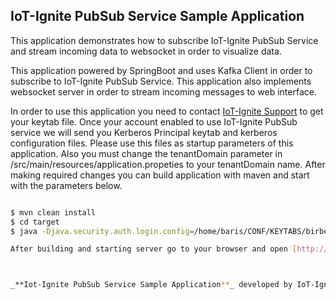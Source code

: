## IoT-Ignite PubSub Service Sample Application

This application demonstrates how to subscribe IoT-Ignite PubSub Service and stream incoming data to websocket in order to visualize data.

This application powered by SpringBoot and uses Kafka Client in order to subscribe to IoT-Ignite PubSub Service. This application also implements websocket server in order to stream incoming messages to web interface.

In order to use this application you need to contact [IoT-Ignite Support](https://www.iot-ignite.com/contact/) to get your keytab file. Once your account enabled to use IoT-Ignite PubSub service we will send you Kerberos Principal keytab and kerberos configuration files. Please use this files as startup parameters of this application. Also you must change the tenantDomain parameter in /src/main/resources/application.propeties to your tenantDomain name. After making required changes you can build application with maven and start with the parameters below.

```bash

$ mvn clean install
$ cd target
$ java -Djava.security.auth.login.config=/home/baris/CONF/KEYTABS/birbencom_jaas.conf -Djava.security.krb5.conf=/etc/krb5.conf -jar iotignite-kafka-example-0.1.0.jar

After building and starting server go to your browser and open [http://localhost:8080] If any of your devices using [IoT Ignite Demo Application](https://github.com/IoT-Ignite/android-example-IoTIgniteDemoApp) Temperature and Humidity values will be appeared on webpage. Also all device messages will be streamed to web page console div.



_**Iot-Ignite PubSub Service Sample Application**_ developed by IoT-Ignite.
